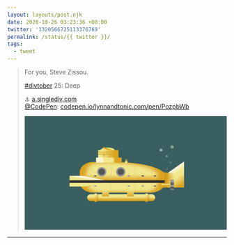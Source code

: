 ```yaml
---
layout: layouts/post.njk
date: 2020-10-26 03:23:36 +00:00
twitter: '1320566725113376769'
permalink: /status/{{ twitter }}/
tags: 
  - tweet
---
```


> For you, Steve Zissou.
> 
> [#divtober](https://twitter.com/hashtag/divtober) 25: Deep
> 
> ⚓ [a.singlediv.com](https://a.singlediv.com)  
> [@CodePen](https://twitter.com/CodePen): [codepen.io/lynnandtonic.com/pen/PozpbWb](https://codepen.io/lynnandtonic/pen/PozpbWb) 
> 
> ![Illustration of a yellow submarine (Deep Search from The Life Aquatic).](/img/1320566725113376769-ElOX2Q6U0AAdT_k.jpg)

---
